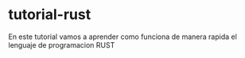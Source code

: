 # tutorial-rust
En este tutorial vamos a aprender como funciona de manera rapida el lenguaje de programacion RUST

